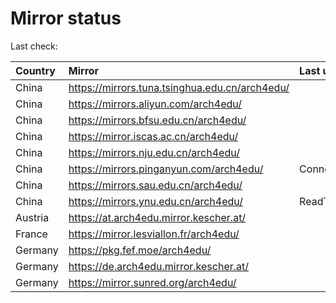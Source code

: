 <script src="./time.js"></script>
# Mirror status
Last check: <script type="text/javascript">localize(1677266194.3340125);</script>

|Country|Mirror|Last update|
|:------|:-----|:----------|
|China|https://mirrors.tuna.tsinghua.edu.cn/arch4edu/|<script type="text/javascript">localize(1677220582);</script>|
|China|https://mirrors.aliyun.com/arch4edu/|<script type="text/javascript">localize(1677177524);</script>|
|China|https://mirrors.bfsu.edu.cn/arch4edu/|<script type="text/javascript">localize(1677220582);</script>|
|China|https://mirror.iscas.ac.cn/arch4edu/|<script type="text/javascript">localize(1677220582);</script>|
|China|https://mirrors.nju.edu.cn/arch4edu/|<script type="text/javascript">localize(1677220582);</script>|
|China|https://mirrors.pinganyun.com/arch4edu/|ConnectionError|
|China|https://mirrors.sau.edu.cn/arch4edu/|<script type="text/javascript">localize(1673850842);</script>|
|China|https://mirrors.ynu.edu.cn/arch4edu/|ReadTimeout|
|Austria|https://at.arch4edu.mirror.kescher.at/|<script type="text/javascript">localize(1677220582);</script>|
|France|https://mirror.lesviallon.fr/arch4edu/|<script type="text/javascript">localize(1677220582);</script>|
|Germany|https://pkg.fef.moe/arch4edu/|<script type="text/javascript">localize(1677220582);</script>|
|Germany|https://de.arch4edu.mirror.kescher.at/|<script type="text/javascript">localize(1677220582);</script>|
|Germany|https://mirror.sunred.org/arch4edu/|<script type="text/javascript">localize(1677220582);</script>|

<script src="./tablefilter/tablefilter.js"></script>
<script src="./table.js"></script>